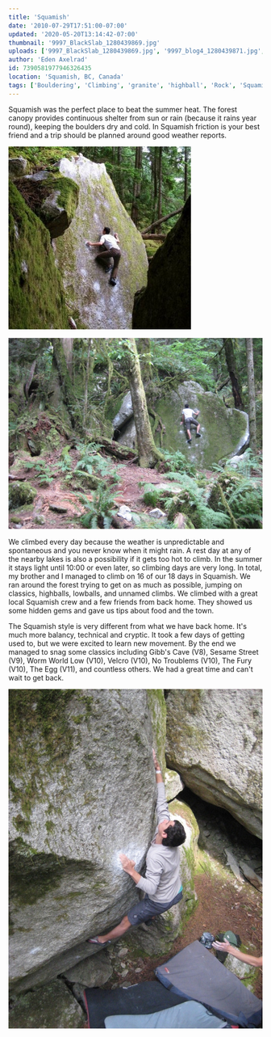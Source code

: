 ```yaml
---
title: 'Squamish'
date: '2010-07-29T17:51:00-07:00'
updated: '2020-05-20T13:14:42-07:00'
thumbnail: '9997_BlackSlab_1280439869.jpg'
uploads: ['9997_BlackSlab_1280439869.jpg', '9997_blog4_1280439871.jpg', '9997_blog2_1280439870.jpg']
author: 'Eden Axelrad'
id: 7390581977946326435
location: 'Squamish, BC, Canada'
tags: ['Bouldering', 'Climbing', 'granite', 'highball', 'Rock', 'Squamish']
---
```


Squamish was the perfect place to beat the summer heat. The forest canopy provides continuous shelter from sun or rain (because it rains year round), keeping the boulders dry and cold. In Squamish friction is your best friend and a trip should be planned around good weather reports.

![Black Slabbath, V7](uploads/9997_BlackSlab_1280439869.jpg)

![Some warm up slab](uploads/9997_blog4_1280439871.jpg)

We climbed every day because the weather is unpredictable and spontaneous and you never know when it might rain. A rest day at any of the nearby lakes is also a possibility if it gets too hot to climb. In the summer it stays light until 10:00 or even later, so climbing days are very long. In total, my brother and I managed to climb on 16 of our 18 days in Squamish. We ran around the forest trying to get on as much as possible, jumping on classics, highballs, lowballs, and unnamed climbs. We climbed with a great local Squamish crew and a few friends from back home. They showed us some hidden gems and gave us tips about food and the town.

The Squamish style is very different from what we have back home. It's much more balancy, technical and cryptic. It took a few days of getting used to, but we were excited to learn new movement. By the end we managed to snag some classics including Gibb's Cave (V8), Sesame Street (V9), Worm World Low (V10), Velcro (V10), No Troublems (V10), The Fury (V10), The Egg (V11), and countless others. We had a great time and can't wait to get back.

![Velcro, V10](uploads/9997_blog2_1280439870.jpg)
